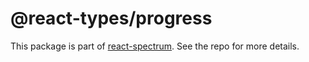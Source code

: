 # @react-types/progress

This package is part of [react-spectrum](https://github.com/watheia/rsp-kit). See the repo for more details.
